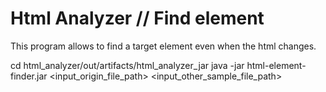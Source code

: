 Html Analyzer // Find element
=======================

This program allows to find a target element even when the html changes.

cd html_analyzer/out/artifacts/html_analyzer_jar
java -jar html-element-finder.jar <input_origin_file_path> <input_other_sample_file_path>